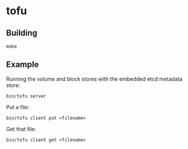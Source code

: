 # tofu


## Building

```
make
```

## Example

Running the volume and block stores with the embedded etcd metadata store:

```
bin/tofu server
```

Put a file:

```
bin/tofu client put <filename>
```

Get that file:

```
bin/tofu client get <filename>
```
